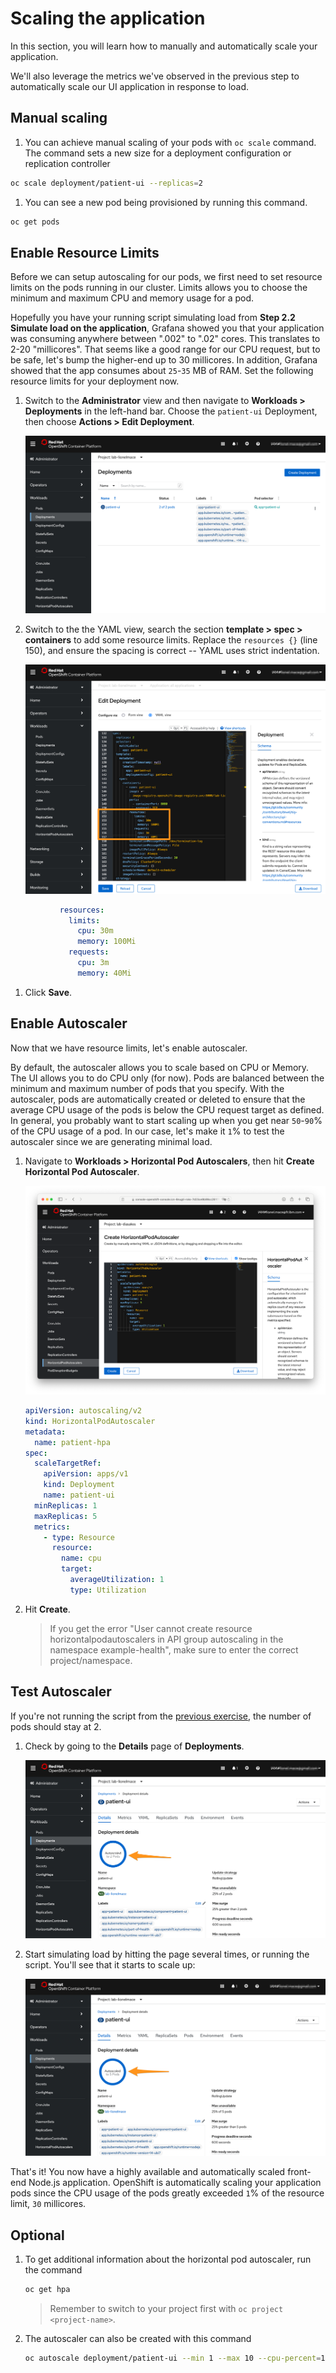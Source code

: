 # Scaling the application

In this section, you will learn how to manually and automatically scale your application.

We'll also leverage the metrics we've observed in the previous step to automatically scale our UI application in response to load.

## Manual scaling

1. You can achieve manual scaling of your pods with `oc scale` command. The command sets a new size for a deployment configuration or replication controller

  ```sh
  oc scale deployment/patient-ui --replicas=2
  ```

1. You can see a new pod being provisioned by running this command.

  ```sh
  oc get pods
  ```

## Enable Resource Limits

Before we can setup autoscaling for our pods, we first need to set resource limits on the pods running in our cluster. Limits allows you to choose the minimum and maximum CPU and memory usage for a pod.

Hopefully you have your running script simulating load from **Step 2.2 Simulate load on the application**, Grafana showed you that your application was consuming anywhere between ".002" to ".02" cores. This translates to 2-20 "millicores". That seems like a good range for our CPU request, but to be safe, let's bump the higher-end up to 30 millicores. In addition, Grafana showed that the app consumes about `25`-`35` MB of RAM. Set the following resource limits for your deployment now.

1. Switch to the **Administrator** view and then navigate to **Workloads > Deployments** in the left-hand bar. Choose the `patient-ui` Deployment, then choose **Actions > Edit Deployment**.

    ![deployments](../assets/ocp-deployments.png)

2. Switch to the the YAML view, search the section **template > spec > containers** to add some resource limits. Replace the `resources {}` (line 150), and ensure the spacing is correct -- YAML uses strict indentation.

    ![limits](../assets/ocp-limits-yaml.png)

  ```yaml
             resources:
               limits:
                 cpu: 30m
                 memory: 100Mi
               requests:
                 cpu: 3m
                 memory: 40Mi
  ```

1. Click **Save**.

## Enable Autoscaler

Now that we have resource limits, let's enable autoscaler.

By default, the autoscaler allows you to scale based on CPU or Memory. The UI allows you to do CPU only \(for now\). Pods are balanced between the minimum and maximum number of pods that you specify. With the autoscaler, pods are automatically created or deleted to ensure that the average CPU usage of the pods is below the CPU request target as defined. In general, you probably want to start scaling up when you get near `50`-`90`% of the CPU usage of a pod.
In our case, let's make it `1`% to test the autoscaler since we are generating minimal load.

1. Navigate to **Workloads > Horizontal Pod Autoscalers**, then hit **Create Horizontal Pod Autoscaler**.

    ![HPA](../assets/ocp-hpa.png)

    ```yaml
    apiVersion: autoscaling/v2
    kind: HorizontalPodAutoscaler
    metadata:
      name: patient-hpa
    spec:
      scaleTargetRef:
        apiVersion: apps/v1
        kind: Deployment
        name: patient-ui
      minReplicas: 1
      maxReplicas: 5
      metrics:
        - type: Resource
          resource:
            name: cpu
            target:
              averageUtilization: 1
              type: Utilization
    ```

1. Hit **Create**.

    > If you get the error "User cannot create resource horizontalpodautoscalers in API group autoscaling in the namespace example-health", make sure to enter the correct project/namespace.

## Test Autoscaler

If you're not running the script from the [previous exercise](ex-2-log.md#simulate-load-on-the-application), the number of pods should stay at 2.

1. Check by going to the **Details** page of **Deployments**.

    ![Scaled to 1 pod](../assets/ocp-hpa-before.png)

1. Start simulating load by hitting the page several times, or running the script. You'll see that it starts to scale up:

   ![Scaled to 4/10 pods](../assets/ocp-hpa-after.png)

That's it! You now have a highly available and automatically scaled front-end Node.js application. OpenShift is automatically scaling your application pods since the CPU usage of the pods greatly exceeded `1`% of the resource limit, `30` millicores.

## Optional

1. To get additional information about the horizontal pod autoscaler, run the command

    ```sh
    oc get hpa
    ```

    > Remember to switch to your project first with `oc project <project-name>`.

1. The autoscaler can also be created with this command

    ```sh
    oc autoscale deployment/patient-ui --min 1 --max 10 --cpu-percent=1
    ```
